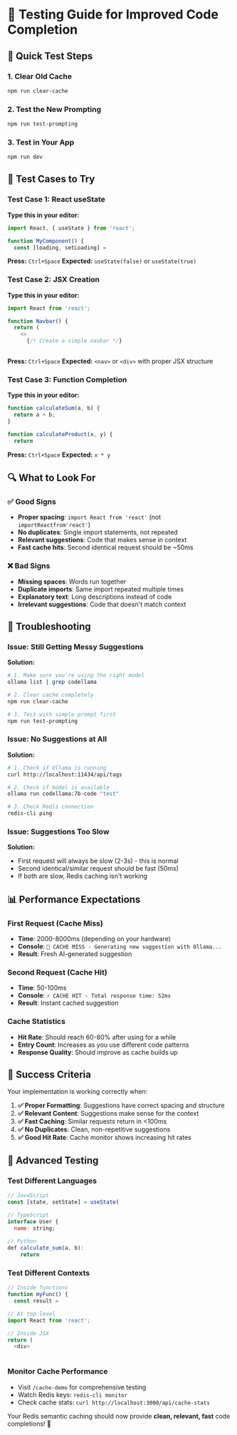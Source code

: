 # 🧪 Testing Guide for Improved Code Completion

## 🚀 Quick Test Steps

### 1. Clear Old Cache
```bash
npm run clear-cache
```

### 2. Test the New Prompting
```bash
npm run test-prompting
```

### 3. Test in Your App
```bash
npm run dev
```

## 🎯 Test Cases to Try

### Test Case 1: React useState
**Type this in your editor:**
```javascript
import React, { useState } from 'react';

function MyComponent() {
  const [loading, setLoading] = 
```
**Press:** `Ctrl+Space`
**Expected:** `useState(false)` or `useState(true)`

### Test Case 2: JSX Creation
**Type this in your editor:**
```javascript
import React from 'react';

function Navbar() {
  return (
    <>
      {/* Create a simple navbar */}
      
```
**Press:** `Ctrl+Space`
**Expected:** `<nav>` or `<div>` with proper JSX structure

### Test Case 3: Function Completion
**Type this in your editor:**
```javascript
function calculateSum(a, b) {
  return a + b;
}

function calculateProduct(x, y) {
  return 
```
**Press:** `Ctrl+Space`
**Expected:** `x * y`

## 🔍 What to Look For

### ✅ Good Signs
- **Proper spacing**: `import React from 'react'` (not `importReactfrom'react'`)
- **No duplicates**: Single import statements, not repeated
- **Relevant suggestions**: Code that makes sense in context
- **Fast cache hits**: Second identical request should be ~50ms

### ❌ Bad Signs
- **Missing spaces**: Words run together
- **Duplicate imports**: Same import repeated multiple times
- **Explanatory text**: Long descriptions instead of code
- **Irrelevant suggestions**: Code that doesn't match context

## 🐛 Troubleshooting

### Issue: Still Getting Messy Suggestions
**Solution:**
```bash
# 1. Make sure you're using the right model
ollama list | grep codellama

# 2. Clear cache completely
npm run clear-cache

# 3. Test with simple prompt first
npm run test-prompting
```

### Issue: No Suggestions at All
**Solution:**
```bash
# 1. Check if Ollama is running
curl http://localhost:11434/api/tags

# 2. Check if model is available
ollama run codellama:7b-code "test"

# 3. Check Redis connection
redis-cli ping
```

### Issue: Suggestions Too Slow
**Solution:**
- First request will always be slow (2-3s) - this is normal
- Second identical/similar request should be fast (50ms)
- If both are slow, Redis caching isn't working

## 📊 Performance Expectations

### First Request (Cache Miss)
- **Time**: 2000-8000ms (depending on your hardware)
- **Console**: `🤖 CACHE MISS - Generating new suggestion with Ollama...`
- **Result**: Fresh AI-generated suggestion

### Second Request (Cache Hit)
- **Time**: 50-100ms
- **Console**: `⚡ CACHE HIT - Total response time: 52ms`
- **Result**: Instant cached suggestion

### Cache Statistics
- **Hit Rate**: Should reach 60-80% after using for a while
- **Entry Count**: Increases as you use different code patterns
- **Response Quality**: Should improve as cache builds up

## 🎉 Success Criteria

Your implementation is working correctly when:

1. **✅ Proper Formatting**: Suggestions have correct spacing and structure
2. **✅ Relevant Content**: Suggestions make sense for the context
3. **✅ Fast Caching**: Similar requests return in <100ms
4. **✅ No Duplicates**: Clean, non-repetitive suggestions
5. **✅ Good Hit Rate**: Cache monitor shows increasing hit rates

## 🔧 Advanced Testing

### Test Different Languages
```javascript
// JavaScript
const [state, setState] = useState(

// TypeScript  
interface User {
  name: string;
  
// Python
def calculate_sum(a, b):
    return 
```

### Test Different Contexts
```javascript
// Inside functions
function myFunc() {
  const result = 

// At top level
import React from 'react';

// Inside JSX
return (
  <div>
    
```

### Monitor Cache Performance
- Visit `/cache-demo` for comprehensive testing
- Watch Redis keys: `redis-cli monitor`
- Check cache stats: `curl http://localhost:3000/api/cache-stats`

Your Redis semantic caching should now provide **clean, relevant, fast** code completions! 🚀